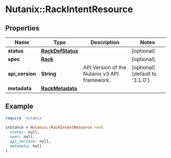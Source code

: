 # Nutanix::RackIntentResource

## Properties

| Name | Type | Description | Notes |
| ---- | ---- | ----------- | ----- |
| **status** | [**RackDefStatus**](RackDefStatus.md) |  | [optional] |
| **spec** | [**Rack**](Rack.md) |  | [optional] |
| **api_version** | **String** | API Version of the Nutanix v3 API framework. | [optional][default to &#39;3.1.0&#39;] |
| **metadata** | [**RackMetadata**](RackMetadata.md) |  |  |

## Example

```ruby
require 'nutanix'

instance = Nutanix::RackIntentResource.new(
  status: null,
  spec: null,
  api_version: null,
  metadata: null
)
```

